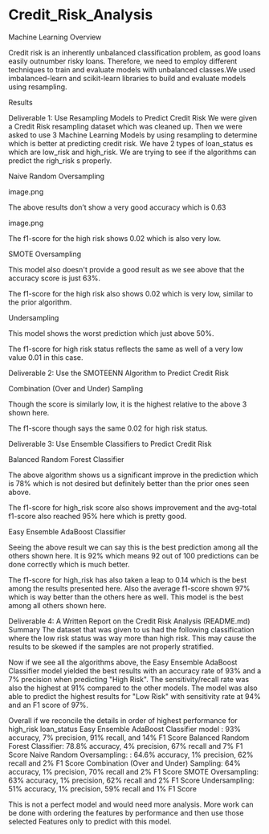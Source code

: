 # Credit_Risk_Analysis
Machine Learning
Overview

Credit risk is an inherently unbalanced classification problem, as good loans easily outnumber risky loans. Therefore, we need to employ different techniques to train and evaluate models with unbalanced classes.We used imbalanced-learn and scikit-learn libraries to build and evaluate models using resampling.


Results

Deliverable 1: Use Resampling Models to Predict Credit Risk
We were given a Credit Risk resampling dataset which was cleaned up. Then we were asked to use 3 Machine Learning Models by using resampling to determine which is better at predicting credit risk. 
We have 2 types of loan_status es which are low_risk and high_risk. We are trying to see if the algorithms can predict the righ_risk s properly. 

Naive Random Oversampling

image.png

The above results don’t show a very good accuracy which is 0.63

image.png


The f1-score for the high risk shows 0.02 which is also very low.

SMOTE Oversampling



This model also doesn't provide a good result as we see above that the accuracy score is just 63%.


The f1-score for the high risk also shows 0.02 which is very low, similar to the prior algorithm.

Undersampling

This model shows the worst prediction which just above 50%.



The f1-score for high risk status reflects the same as well of a very low value 0.01 in this case.



Deliverable 2: Use the SMOTEENN Algorithm to Predict Credit Risk

Combination (Over and Under) Sampling



Though the score is similarly low, it is the highest relative to the above 3 shown here. 



The f1-score though says the same 0.02 for high risk status.


Deliverable 3: Use Ensemble Classifiers to Predict Credit Risk

Balanced Random Forest Classifier



The above algorithm shows us a significant improve in the prediction which is 78% which is not desired but definitely better than the prior ones seen above.

The f1-score for high_risk score also shows improvement and the avg-total f1-score also reached 95% here which is pretty good. 

Easy Ensemble AdaBoost Classifier




Seeing the above result we can say this is the best prediction among all the others shown here.
It is 92% which means 92 out of 100 predictions can be done correctly which is much better. 



The f1-score for high_risk has also taken a leap to 0.14 which is the best among the results presented here.
Also the average f1-score shown 97% which is way better than the others here as well. 
This model is the best among all others shown here.

Deliverable 4: A Written Report on the Credit Risk Analysis (README.md)
Summary
The dataset that was given to us had the following classification where the low risk status was way more than high risk.
This may cause the results to be skewed if the samples are not properly stratified.




Now if we see all the algorithms above, the Easy Ensemble AdaBoost Classifier model yielded the best results with an accuracy rate of 93% and a 7% precision when predicting "High Risk". The sensitivity/recall rate was also the highest at 91% compared to the other models. The model was also able to predict the highest results for "Low Risk" with sensitivity rate at 94% and an F1 score of 97%. 

Overall if we reconcile the details in order of highest performance for high_risk loan_status
Easy Ensemble AdaBoost Classifier model : 93% accuracy, 7% precision, 91% recall, and 14% F1 Score
Balanced Random Forest Classifier: 78.8% accuracy, 4% precision, 67% recall and 7% F1 Score
Naive Random Oversampling: : 64.6% accuracy, 1% precision, 62% recall and 2% F1 Score
Combination (Over and Under) Sampling: 64% accuracy, 1% precision, 70% recall and 2% F1 Score
SMOTE Oversampling: 63% accuracy, 1% precision, 62% recall and 2% F1 Score
Undersampling: 51% accuracy, 1% precision, 59% recall and 1% F1 Score

This is not a perfect model and would need more analysis. More work can be done with ordering the features by performance and then use those selected Features only to predict with this model. 





